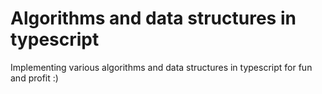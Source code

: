 # Algorithms and data structures in typescript

Implementing various algorithms and data structures in typescript for fun and profit :)
